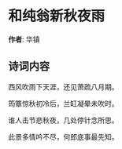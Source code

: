 # 和纯翁新秋夜雨

**作者**: 华镇

## 诗词内容

西风吹雨下天涯，还见萧疏八月期。

筠簟惊秋初冷后，兰缸凝晕未吹时。

谁人击节悲秋夜，几处停针念所思。

此景多情吟不尽，何郎底事最先知。

